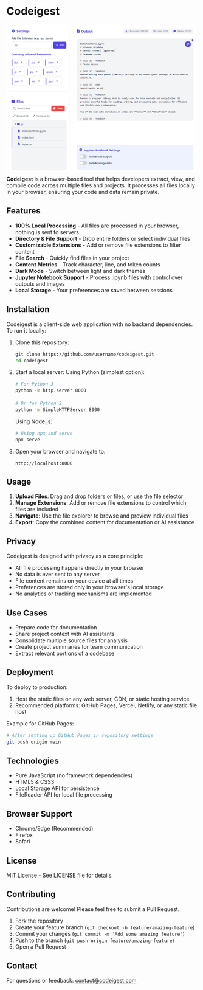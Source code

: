 # Codeigest
![Codeigest Banner](tutorial-images/main-interface.png)
**Codeigest** is a browser-based tool that helps developers extract, view, and compile code across multiple files and projects. It processes all files locally in your browser, ensuring your code and data remain private.

## Features
- **100% Local Processing** - All files are processed in your browser, nothing is sent to servers
- **Directory & File Support** - Drop entire folders or select individual files
- **Customizable Extensions** - Add or remove file extensions to filter content
- **File Search** - Quickly find files in your project 
- **Content Metrics** - Track character, line, and token counts
- **Dark Mode** - Switch between light and dark themes
- **Jupyter Notebook Support** - Process .ipynb files with control over outputs and images
- **Local Storage** - Your preferences are saved between sessions

## Installation
Codeigest is a client-side web application with no backend dependencies. To run it locally:
1. Clone this repository:
   ```bash
   git clone https://github.com/username/codeigest.git
   cd codeigest
   ```
2. Start a local server:
   Using Python (simplest option):
   ```bash
   # For Python 3
   python -m http.server 8000
   
   # Or for Python 2
   python -m SimpleHTTPServer 8000
   ```
   Using Node.js:
   ```bash
   # Using npx and serve
   npx serve
   ```
3. Open your browser and navigate to:
   ```
   http://localhost:8000
   ```

## Usage
1. **Upload Files**: Drag and drop folders or files, or use the file selector
2. **Manage Extensions**: Add or remove file extensions to control which files are included
3. **Navigate**: Use the file explorer to browse and preview individual files
4. **Export**: Copy the combined content for documentation or AI assistance

## Privacy
Codeigest is designed with privacy as a core principle:
- All file processing happens directly in your browser
- No data is ever sent to any server
- File content remains on your device at all times
- Preferences are stored only in your browser's local storage
- No analytics or tracking mechanisms are implemented

## Use Cases
- Prepare code for documentation
- Share project context with AI assistants
- Consolidate multiple source files for analysis
- Create project summaries for team communication
- Extract relevant portions of a codebase

## Deployment
To deploy to production:
1. Host the static files on any web server, CDN, or static hosting service
2. Recommended platforms: GitHub Pages, Vercel, Netlify, or any static file host

Example for GitHub Pages:
```bash
# After setting up GitHub Pages in repository settings
git push origin main
```

## Technologies
- Pure JavaScript (no framework dependencies)
- HTML5 & CSS3
- Local Storage API for persistence
- FileReader API for local file processing

## Browser Support
- Chrome/Edge (Recommended)
- Firefox
- Safari

## License
MIT License - See LICENSE file for details.

## Contributing
Contributions are welcome! Please feel free to submit a Pull Request.
1. Fork the repository
2. Create your feature branch (`git checkout -b feature/amazing-feature`)
3. Commit your changes (`git commit -m 'Add some amazing feature'`)
4. Push to the branch (`git push origin feature/amazing-feature`)
5. Open a Pull Request

## Contact
For questions or feedback: [contact@codeigest.com](mailto:contact@codeigest.com)
